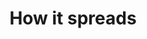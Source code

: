 ---
banner:
  content: 'You can set this component to ''display: true'' to show a banner at the
    top of the page.'
  display: false
  heading: This is a place to place urgent information
layout: category
name: spread
owner: CDC
questions:
- how-does-the-virus-spread
- what-is-community-spread
- if-i-have-recovered-will-i-be-immune
- can-someone-who-has-had-covid-19-spread-the-illness-to-others
- exposed-but-feel-fine
- exposed-but-negative-test-still-quarantine
- will-warm-weather-stop-the-outbreak-of-covid-19
- can-the-virus-that-causes-covid-19-be-spread-through-food
- can-i-get-covid-19-from-a-food-worker
- should-ill-food-workers-stay-home
- can-mosquitoes-spread-covid19
- can-i-donate-convalescent-plasma
- can-the-virus-be-transmitted-by-blood-transfusion
- can-sanitizing-tunnels-be-used-to-prevent-spread
- should-sidewalks-and-roads-be-disinfected-to-prevent-covid-19
redirect_from:
- /protect-yourself/has-anyone-in-united-states-gotten-infected/
- /protect-yourself/how-many-cases-are-there-in-the-us/
title: How it spreads
---